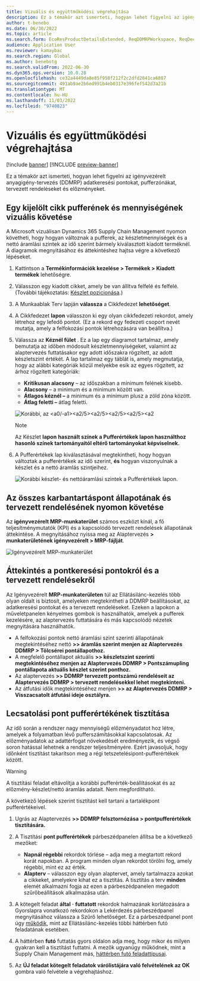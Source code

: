 ```yaml
---
title: Vizuális és együttműködési végrehajtása
description: Ez a témakör azt ismerteti, hogyan lehet figyelni az igényvezérelt anyagigény-tervezés (DDMRP) adatkeresési pontokat, pufferzónákat, tervezett rendeléseket és előzményeket.
author: t-benebo
ms.date: 06/30/2022
ms.topic: article
ms.search.form: EcoResProductDetailsExtended, ReqDDMRPWorkspace, ReqDecouplingPointsStatusByNetFlow, ReqDecouplingPointStatusByOnHand, ReqPlannedOrderForm, ReqItemDecoupledLeadTime
audience: Application User
ms.reviewer: kamaybac
ms.search.region: Global
ms.author: benebotg
ms.search.validFrom: 2022-06-30
ms.dyn365.ops.version: 10.0.28
ms.openlocfilehash: ce32a4449da8e85f958f212f2c2dfd2841ca6887
ms.sourcegitcommit: 491ab9ae2b6ed991b4eb0317e396fef542d3a21b
ms.translationtype: MT
ms.contentlocale: hu-HU
ms.lasthandoff: 11/03/2022
ms.locfileid: "9740823"
---
```

# <a name="visual-and-collaborative-execution"></a>Vizuális és együttműködési végrehajtása

[!include [banner](../../includes/banner.md)]
[!INCLUDE [preview-banner](../../includes/preview-banner.md)]
<!-- KFM: Preview until further notice -->

Ez a témakör azt ismerteti, hogyan lehet figyelni az igényvezérelt anyagigény-tervezés (DDMRP) adatkeresési pontokat, pufferzónákat, tervezett rendeléseket és előzményeket.

## <a name="visually-track-buffers-and-quantities-for-a-selected-item"></a>Egy kijelölt cikk pufferének és mennyiségének vizuális követése

A Microsoft vizuálisan Dynamics 365 Supply Chain Management nyomon követheti, hogy hogyan változnak a pufferek, az készletmennyiségek és a nettó áramlási szintek az idő szerint bármely kiválasztott kiadott terméknél. A diagramok megnyitásához és áttekintéshez hajtsa végre a következő lépéseket.

1. Kattintson a **Termékinformációk kezelése \> Termékek \> Kiadott termékek** lehetőségre.
1. Válasszon egy kiadott cikket, amely be van állítva felfelé és felfelé. (További tájékoztatás: [Készlet pozicionása](ddmrp-inventory-positioning.md).)
1. A Munkaablak Terv lapján **válassza** a Cikkfedezet **lehetőséget**.
1. A Cikkfedezet **lapon** válasszon ki egy olyan cikkfedezeti rekordot, amely létrehoz egy lefedő pontot. (Ez a rekord egy fedezeti csoport nevét mutatja, amely a felfokozási pontok létrehozására van beállítva.)
1. Válassza az **Kéznél fület** . Ez a lap egy diagramot tartalmaz, amely bemutatja az időben módosult készletmennyiségeket, valamint az alaptervezés futtatásakor egy adott időszakra rögzített, az adott készletszint értékét. A lap tartalmaz egy táblát is, amely megmutatja, hogy az alábbi kategóriák közül melyekbe esik az egyes rögzített, az árhoz rögzített kategóriák:

    - **Kritikusan alacsony** – az időszakban a minimum felének kisebb.
    - **Alacsony** – a minimum és a minimum között van.
    - **Átlagos kéznél –** a minimum és a minimum plusz a zöld zóna között.
    - **Átlag feletti –** átlag feletti.

    ![Korábbi, az <a0/-a1><a2/5><a2/5><a2/5><a2/5><a2](media/ddmrp-on-hand-graph.png "Korábbi, az <a0/-a1><a2/<a2/5><a2/<a2/<a")

    > [!NOTE]
    > Az Készlet **lapon** **használt színek a Pufferértékek lapon használthoz hasonló színek tartományaitól eltérő tartományokat képviselnek.**

1. A Pufferértékek lap kiválasztásával megtekintheti, hogy hogyan változtak a pufferértékek az idő szerint, **és** hogyan viszonyulnak a készlet és a nettó áramlás szintjeihez.

    ![Korábbi készlet- és nettóáramlási szintek a Pufferértékek lapon.](media/ddmrp-buffer-values-graph.png "Korábbi készlet- és nettóáramlási szintek a Pufferértékek lapon")

## <a name="track-the-status-and-planned-orders-for-all-decoupling-points"></a>Az összes karbantartáspont állapotának és tervezett rendelésének nyomon követése

Az **igényvezérelt MRP-munkaterület** számos eszközt kínál, a fő teljesítménymutatók (KPI) és a kapcsolódó tervezett rendelések állapotának áttekintése. A megnyitásához nyissa meg az Alaptervezés **\> munkaterületének igényvezérelt \> MRP-fájlját**.

![Igényvezérelt MRP-munkaterület](media/ddmrp-workspace.png "Igényvezérelt MRP-munkaterület")

## <a name="get-overviews-of-decoupling-points-and-planned-orders"></a>Áttekintés a pontkeresési pontokról és a tervezett rendelésekről

Az Igényvezérelt **MRP-munkaterületen** túl az Ellátásilánc-kezelés több olyan oldalt is biztosít, amelyeken megtekintheti a DDMRP beállításokat, az adatkeresési pontokat és a tervezett rendeléseket. Ezeken a lapokon a műveletpanelen kényelmes gombok is használhatók, amelyek a pufferek kezelésére, az alaptervezés futtatására és más kapcsolódó nézetek megnyitására használhatók.

- A felfokozási pontok nettó áramlási szint szerinti állapotának megtekintéséhez nettó **\>\> áramlás szerint menjen az Alaptervezés DDMRP \> Tölcsérei pontállapothoz.**
- A megfelelő pontállapot aktuális **\>\> készletszint szerinti megtekintéséhez menjen az Alaptervezés DDMRP \> Pontszámupling pontállapota aktuális készlet szerint ponthoz.**
- Az alaptervezés **\>\> DDMRP tervezett pontszámú rendeléseit az Alaptervezés DDMRP \> tervezett rendelésekkel lehet megtekinteni.**
- Az átfutási idők megtekintéséhez menjen **\>\> az Alaptervezés DDMRP \> Visszacsatolt átfutási ideje osztályra.**

## <a name="clean-up-decoupling-point-buffer-values"></a>Lecsatolási pont pufferértékének tisztítása

Az idő során a rendszer nagy mennyiségű előzményadatot hoz létre, amelyek a folyamatban lévő pufferszámításokkal kapcsolatosak. Az előzményadatok az adattérfogat növekedését eredményezik, és végső soron hatással lehetnek a rendszer teljesítményére. Ezért javasoljuk, hogy időnként tisztítást takarítson meg a régi tetszetelésipont-pufferértékek között.

> [!WARNING]
> A tisztítási feladat eltávolítja a korábbi pufferérték-beállításokat és az előzmény-készlet/nettó áramlás adatait. Nem megfordítható.

A következő lépések szerint tisztítást kell tartani a tartalékpont pufferértékeivel.

1. Ugrás az Alaptervezés **\>\> DDMRP felsztornózása \> pontpufferértékek tisztítására.**
1. A Tisztítási **pont pufferértékek** párbeszédpanelen állítsa be a következő mezőket:

    - **Napnál régebbi** rekordok törlése – adja meg a megtartott rekord korát napokban. A program minden olyan rekordot törölni fog, amely régebbi, mint ez az érték.
    - **Alapterv** – válasszon egy olyan alaptervet, amely tartalmazza azokat a cikkeket, amelyekre kihat ez a tisztítás. A tisztítás a terv **minden** elemét alkalmazni fogja az ezen a párbeszédpanelen megadott szűrőbeállítások alkalmazása után.

1. A kötegelt feladat **által** **·** **futtatott** rekordok halmazának korlátozására a Gyorslapra vonatkozó rekordokon a Lekérdezés párbeszédpanel megnyitásához válassza a Szűrő lehetőséget. Ez a párbeszédpanel pont úgy [működik](../../../fin-ops-core/dev-itpro/sysadmin/batch-processing-overview.md), mint az Ellátásilánc-kezelés többi háttérben futó feladatának esetében.
1. A háttérben **futó** futtatás gyors oldalon adja meg, hogy mikor és milyen gyakran kell a tisztítást futtatni. A mezők ugyanúgy működnek, mint a Supply Chain Management más, [háttérben futó feladattípusai](../../../fin-ops-core/dev-itpro/sysadmin/batch-processing-overview.md).
1. Az **ÚJ feladat kötegelt feladatok várólistájára való felvételének az OK** gombra való felvétele a végrehajtáshoz.
